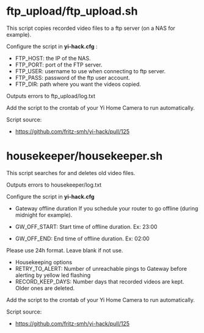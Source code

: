 ftp_upload/ftp_upload.sh
==============

This script copies recorded video files to a ftp server (on a NAS for example).

Configure the script in **yi-hack.cfg** :

* FTP_HOST: the IP of the NAS.
* FTP_PORT: port of the FTP server.
* FTP_USER: username to use when connecting to ftp server.
* FTP_PASS: password of the ftp user account.
* FTP_DIR: path where you want the videos copied.

Outputs errors to ftp_upload/log.txt

Add the script to the crontab of your Yi Home Camera to run automatically.

Script source:

* https://github.com/fritz-smh/yi-hack/pull/125

housekeeper/housekeeper.sh
====================

This script searches for and deletes old video files.

Outputs errors to housekeeper/log.txt

Configure the script in **yi-hack.cfg**

* Gateway offline duration
If you schedule your router to go offline (during midnight for example).

* GW_OFF_START: Start time of offline duration. Ex: 23:00
* GW_OFF_END: End time of offline duration. Ex: 02:00

Please use 24h format.
Leave blank if not use.

* Housekeeping options
* RETRY_TO_ALERT: Number of unreachable pings to Gateway before alerting by yellow led flashing
* RECORD_KEEP_DAYS: Number days that recorded videos are kept. Older ones are deleted.

Add the script to the crontab of your Yi Home Camera to run automatically.

Script source:

* https://github.com/fritz-smh/yi-hack/pull/125
